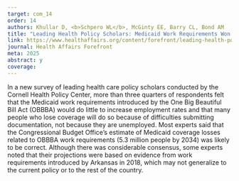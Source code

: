 ```yaml
---
target: com_14
order: 14
authors: Khullar D, <b>Schpero WL</b>, McGinty EE, Barry CL, Bond AM
title: "Leading Health Policy Scholars: Medicaid Work Requirements Won't Increase Employment"
link: https://www.healthaffairs.org/content/forefront/leading-health-policy-scholars-medicaid-work-requirements-won-t-increase-employment
journal: Health Affairs Forefront
meta: 2025
abstract: y
coverage: 
---
```

In a new survey of leading health care policy scholars conducted by the Cornell Health Policy Center, more than three quarters of respondents felt that the Medicaid work requirements introduced by the One Big Beautiful Bill Act (OBBBA) would do little to increase employment rates and that many people who lose coverage will do so because of difficulties submitting documentation, not because they are unemployed. Most experts said that the Congressional Budget Office’s estimate of Medicaid coverage losses related to OBBBA work requirements (5.3 million people by 2034) was likely to be correct. Although there was considerable consensus, some experts noted that their projections were based on evidence from work requirements introduced by Arkansas in 2018, which may not generalize to the current policy or to the rest of the country.